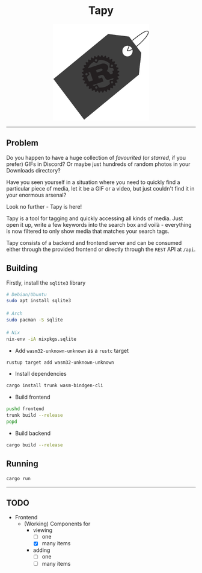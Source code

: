 <div align="center">
    <h1> Tapy </h1>
    <img src="./assets/logo.png" alt="logo" width="256" height="256">
</div>

---

## Problem

Do you happen to have a huge collection of *favourited* (or *starred*, if you prefer) GIFs in Discord? Or maybe just hundreds of random photos in your Downloads directory?

Have you seen yourself in a situation where you need to quickly find a particular piece of media, let it be a GIF or a video, but just couldn't find it in your enormous arsenal?

Look no further - Tapy is here!

Tapy is a tool for tagging and quickly accessing all kinds of media. Just open it up, write a few keywords into the search box and voilà - everything is now filtered to only show media that matches your search tags.

Tapy consists of a backend and frontend server and can be consumed either through the provided frontend or directly through the `REST` API at `/api`.

## Building

Firstly, install the `sqlite3` library

```bash
# Debian/Ubuntu
sudo apt install sqlite3

# Arch
sudo pacman -S sqlite

# Nix
nix-env -iA nixpkgs.sqlite
```

- Add `wasm32-unknown-unknown` as a `rustc` target

```bash
rustup target add wasm32-unknown-unknown
```

- Install dependencies

```bash
cargo install trunk wasm-bindgen-cli
```

- Build frontend

```bash
pushd frontend
trunk build --release
popd
```

- Build backend

```bash
cargo build --release
```

## Running

```bash
cargo run
```

---

## TODO

- Frontend
    - (Working) Components for
        - viewing
            - [ ] one
            - [x] many
            items
        - adding
            - [ ] one
            - [ ] many
            items
